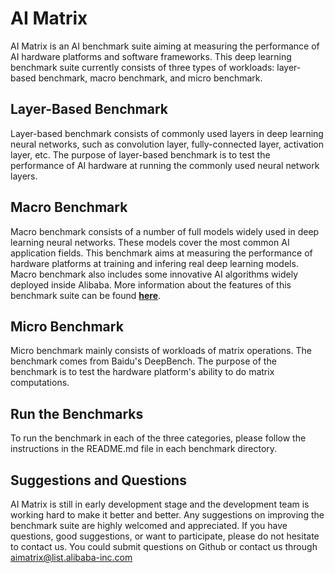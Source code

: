 # AI Matrix

AI Matrix is an AI benchmark suite aiming at measuring the performance of AI hardware platforms and software frameworks. This deep learning benchmark suite currently consists of three types of workloads: layer-based benchmark, macro benchmark, and micro benchmark.

## Layer-Based Benchmark
Layer-based benchmark consists of commonly used layers in deep learning neural networks, such as convolution layer, fully-connected layer, activation layer, etc. The purpose of layer-based benchmark is to test the performance of AI hardware at running the commonly used neural network layers.

## Macro Benchmark
Macro benchmark consists of a number of full models widely used in deep learning neural networks. These models cover the most common AI application fields. This benchmark aims at measuring the performance of hardware platforms at training and infering real deep learning models. Macro benchmark also includes some innovative AI algorithms widely deployed inside Alibaba. More information about the features of this benchmark suite can be found [**here**](http://aimatrix.ai/#!/docs/goals.md?lang=en-us).

## Micro Benchmark
Micro benchmark mainly consists of workloads of matrix operations. The benchmark comes from Baidu's DeepBench. The purpose of the benchmark is to test the hardware platform's ability to do matrix computations.

## Run the Benchmarks
To run the benchmark in each of the three categories, please follow the instructions in the README.md file in each benchmark directory.

## Suggestions and Questions
AI Matrix is still in early development stage and the development team is working hard to make it better and better. Any suggestions on improving the benchmark suite are highly welcomed and appreciated. If you have questions, good suggestions, or want to participate, please do not hesitate to contact us. You could submit questions on Github or contact us through aimatrix@list.alibaba-inc.com
